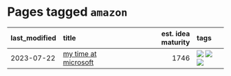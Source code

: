 # Pages tagged `amazon`

|last_modified|title|est. idea maturity|tags
|:---|:---|---:|:---|
|2023-07-22|[my time at microsoft](../my_time_at_microsoft.md)|1746|[![](https://img.shields.io/badge/tag-amazon-6819c6)](../tags/amazon.md) [![](https://img.shields.io/badge/tag-autobiographical-11772b)](../tags/autobiographical.md) [![](https://img.shields.io/badge/tag-microsoft-5fba1d)](../tags/microsoft.md)|